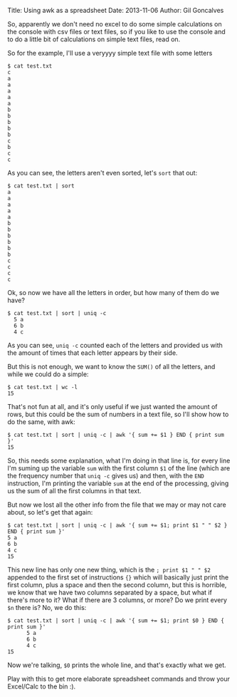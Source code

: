Title: Using awk as a spreadsheet
Date: 2013-11-06
Author: Gil Goncalves

So, apparently we don't need no excel to do some simple calculations on the
console with csv files or text files, so if you like to use the console and
to do a little bit of calculations on simple text files, read on.

So for the example, I'll use a veryyyy simple text file with some letters

    $ cat test.txt
    c
    a
    a
    a
    a
    a
    b
    b
    b
    b
    b
    c
    b
    c
    c

As you can see, the letters aren't even sorted, let's `sort` that out:

    $ cat test.txt | sort
    a
    a
    a
    a
    a
    b
    b
    b
    b
    b
    b
    c
    c
    c
    c

Ok, so now we have all the letters in order, but how many of them do we have?

    $ cat test.txt | sort | uniq -c
      5 a
      6 b
      4 c

As you can see, `uniq -c` counted each of the letters and provided us with the
amount of times that each letter appears by their side.

But this is not enough, we want to know the `SUM()` of all the letters, and
while we could do a simple:

    $ cat test.txt | wc -l
    15

That's not fun at all, and it's only useful if we just wanted the amount of
rows, but this could be the sum of numbers in a text file, so I'll show how
to do the same, with awk:

    $ cat test.txt | sort | uniq -c | awk '{ sum += $1 } END { print sum }'
    15

So, this needs some explanation, what I'm doing in that line is, for every line
I'm suming up the variable `sum` with the first column `$1` of the line (which
are the frequency number that `uniq -c` gives us) and then, with the `END`
instruction, I'm printing the variable `sum` at the end of the processing,
giving us the sum of all the first columns in that text.

But now we lost all the other info from the file that we may or may not care
about, so let's get that again:

    $ cat test.txt | sort | uniq -c | awk '{ sum += $1; print $1 " " $2 } END { print sum }'
    5 a
    6 b
    4 c
    15

This new line has only one new thing, which is the `; print $1 " " $2` appended
to the first set of instructions `{}` which will basically just print the first
column, plus a space and then the second column, but this is horrible, we know
that we have two columns separated by a space, but what if there's more to it?
What if there are 3 columns, or more? Do we print every `$n` there is? No, we
do this:

    $ cat test.txt | sort | uniq -c | awk '{ sum += $1; print $0 } END { print sum }'
          5 a
          6 b
          4 c
    15

Now we're talking, `$0` prints the whole line, and that's exactly what we get.

Play with this to get more elaborate spreadsheet commands and throw your
Excel/Calc to the bin :).
